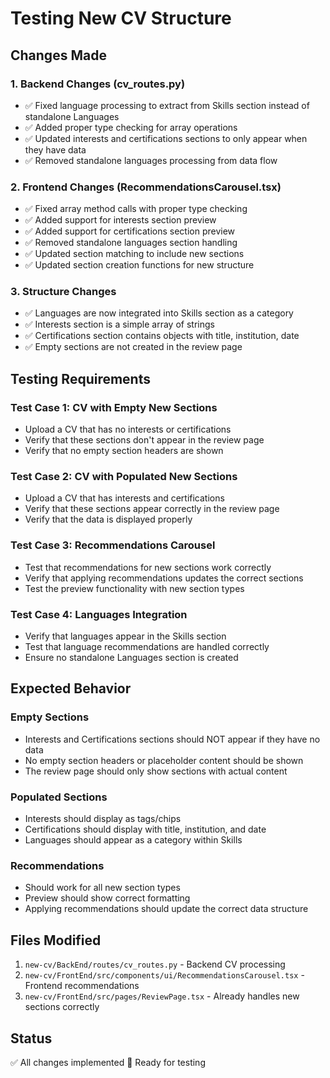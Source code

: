 # Testing New CV Structure

## Changes Made

### 1. Backend Changes (cv_routes.py)
- ✅ Fixed language processing to extract from Skills section instead of standalone Languages
- ✅ Added proper type checking for array operations
- ✅ Updated interests and certifications sections to only appear when they have data
- ✅ Removed standalone languages processing from data flow

### 2. Frontend Changes (RecommendationsCarousel.tsx)
- ✅ Fixed array method calls with proper type checking
- ✅ Added support for interests section preview
- ✅ Added support for certifications section preview
- ✅ Removed standalone languages section handling
- ✅ Updated section matching to include new sections
- ✅ Updated section creation functions for new structure

### 3. Structure Changes
- ✅ Languages are now integrated into Skills section as a category
- ✅ Interests section is a simple array of strings
- ✅ Certifications section contains objects with title, institution, date
- ✅ Empty sections are not created in the review page

## Testing Requirements

### Test Case 1: CV with Empty New Sections
- Upload a CV that has no interests or certifications
- Verify that these sections don't appear in the review page
- Verify that no empty section headers are shown

### Test Case 2: CV with Populated New Sections
- Upload a CV that has interests and certifications
- Verify that these sections appear correctly in the review page
- Verify that the data is displayed properly

### Test Case 3: Recommendations Carousel
- Test that recommendations for new sections work correctly
- Verify that applying recommendations updates the correct sections
- Test the preview functionality with new section types

### Test Case 4: Languages Integration
- Verify that languages appear in the Skills section
- Test that language recommendations are handled correctly
- Ensure no standalone Languages section is created

## Expected Behavior

### Empty Sections
- Interests and Certifications sections should NOT appear if they have no data
- No empty section headers or placeholder content should be shown
- The review page should only show sections with actual content

### Populated Sections
- Interests should display as tags/chips
- Certifications should display with title, institution, and date
- Languages should appear as a category within Skills

### Recommendations
- Should work for all new section types
- Preview should show correct formatting
- Applying recommendations should update the correct data structure

## Files Modified
1. `new-cv/BackEnd/routes/cv_routes.py` - Backend CV processing
2. `new-cv/FrontEnd/src/components/ui/RecommendationsCarousel.tsx` - Frontend recommendations
3. `new-cv/FrontEnd/src/pages/ReviewPage.tsx` - Already handles new sections correctly

## Status
✅ All changes implemented
🧪 Ready for testing
